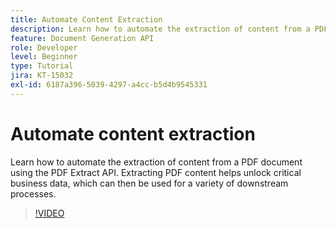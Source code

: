```yaml
---
title: Automate Content Extraction
description: Learn how to automate the extraction of content from a PDF document using the PDF Extract API
feature: Document Generation API
role: Developer
level: Beginner
type: Tutorial
jira: KT-15032
exl-id: 6187a396-5039-4297-a4cc-b5d4b9545331
---
```

# Automate content extraction

Learn how to automate the extraction of content from a PDF document using the PDF Extract API. Extracting PDF content helps unlock critical business data, which can then be used for a variety of downstream processes.

>[!VIDEO](https://video.tv.adobe.com/v/3428294?hidetitle=true)
